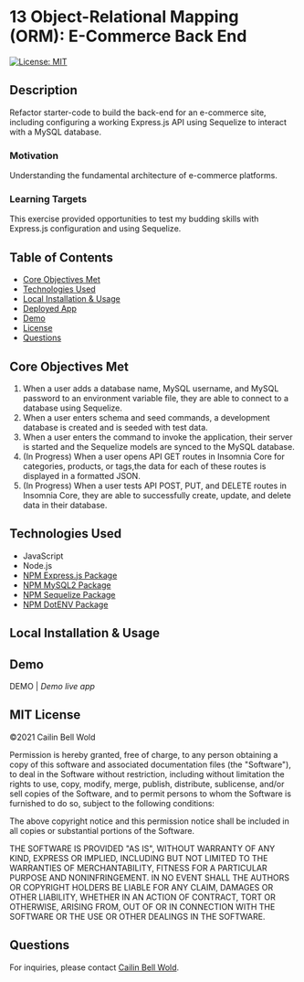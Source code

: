 # 13 Object-Relational Mapping (ORM): E-Commerce Back End

[![License: MIT](https://img.shields.io/github/license/CailinBellWold/Team-Profile-Generator?style=plastic)](https://opensource.org/licenses/MIT)

## Description 
Refactor starter-code to build the back-end for an e-commerce site, including configuring a working Express.js API using Sequelize to interact with a MySQL database. 

### Motivation
Understanding the fundamental architecture of e-commerce platforms. 

### Learning Targets
This exercise provided opportunities to test my budding skills with Express.js configuration and using Sequelize. 

## Table of Contents
- [Core Objectives Met](#Core)
- [Technologies Used](#Technologies)
- [Local Installation & Usage](#Local)
- [Deployed App](#Deployed)
- [Demo](#Demo)
- [License](#MIT)
- [Questions](#Questions)

## Core Objectives Met

1. When a user adds a database name, MySQL username, and MySQL password to an environment variable file, they are able to connect to a database using Sequelize. 
2. When a user enters schema and seed commands, a development database is created and is seeded with test data.
3. When a user enters the command to invoke the application, their server is started and the Sequelize models are synced to the MySQL database.
4. (In Progress) When a user opens API GET routes in Insomnia Core for categories, products, or tags,the data for each of these routes is displayed in a formatted JSON.
5. (In Progress) When a user tests API POST, PUT, and DELETE routes in Insomnia Core, they are able to successfully create, update, and delete data in their database.

## Technologies Used
- JavaScript
- Node.js
- [NPM Express.js Package](https://www.npmjs.com/package/express)
- [NPM MySQL2 Package](https://www.npmjs.com/package/mysql2)
- [NPM Sequelize Package](https://www.npmjs.com/package/sequelize)
- [NPM DotENV Package](https://www.npmjs.com/package/dotenv)
<!-- - [NPM FS Package](https://www.npmjs.com/package/fs) -->
<!-- - [NPM Path Package](https://www.npmjs.com/package/path)
- [NPM Router Package](https://www.npmjs.com/package/router)
- [NPM Util Package](https://www.npmjs.com/package/util)
- [NPM UUID Package](https://www.npmjs.com/package/uuid) -->

## Local Installation & Usage

<!-- 1. Clone this E-Commerce-Back-End repo to your machine.
2. Open the repo in your terminal.
3. Run ```npm init```
4. Run ```npm install```
5. Open E-Commerce-Back-End (now stored on your machine) in your terminal.
6. Run ``` node server ```
7. Open [http://localhost:3000](http://localhost:3000) in the modern browser of your choice. -->

## Demo 

DEMO | *Demo live app*

<!-- ![E-Commerce Back End demo.](./E_Commerce_Back_End_Demo.gif) -->

## MIT License
&copy;2021 Cailin Bell Wold

Permission is hereby granted, free of charge, to any person obtaining a copy
of this software and associated documentation files (the "Software"), to deal
in the Software without restriction, including without limitation the rights
to use, copy, modify, merge, publish, distribute, sublicense, and/or sell
copies of the Software, and to permit persons to whom the Software is
furnished to do so, subject to the following conditions:

The above copyright notice and this permission notice shall be included in all
copies or substantial portions of the Software.

THE SOFTWARE IS PROVIDED "AS IS", WITHOUT WARRANTY OF ANY KIND, EXPRESS OR
IMPLIED, INCLUDING BUT NOT LIMITED TO THE WARRANTIES OF MERCHANTABILITY,
FITNESS FOR A PARTICULAR PURPOSE AND NONINFRINGEMENT. IN NO EVENT SHALL THE
AUTHORS OR COPYRIGHT HOLDERS BE LIABLE FOR ANY CLAIM, DAMAGES OR OTHER
LIABILITY, WHETHER IN AN ACTION OF CONTRACT, TORT OR OTHERWISE, ARISING FROM,
OUT OF OR IN CONNECTION WITH THE SOFTWARE OR THE USE OR OTHER DEALINGS IN THE
SOFTWARE.

## Questions
For inquiries, please contact [Cailin Bell Wold](https://github.com/CailinBellWold).

<!-- Special thanks to my tutor, [Armando Osorio](https://github.com/mandoosorio), for guidance on this project. -->